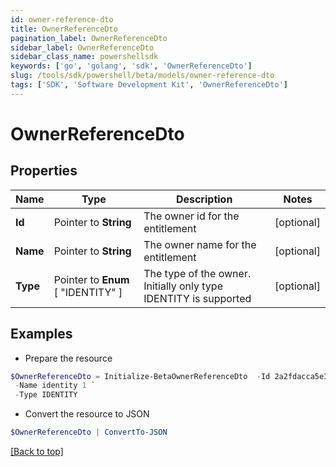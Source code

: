 ```yaml
---
id: owner-reference-dto
title: OwnerReferenceDto
pagination_label: OwnerReferenceDto
sidebar_label: OwnerReferenceDto
sidebar_class_name: powershellsdk
keywords: ['go', 'golang', 'sdk', 'OwnerReferenceDto'] 
slug: /tools/sdk/powershell/beta/models/owner-reference-dto
tags: ['SDK', 'Software Development Kit', 'OwnerReferenceDto']
---
```



# OwnerReferenceDto

## Properties

Name | Type | Description | Notes
------------ | ------------- | ------------- | -------------
**Id** |  Pointer to **String** | The owner id for the entitlement | [optional] 
**Name** |  Pointer to **String** | The owner name for the entitlement | [optional] 
**Type** |  Pointer to  **Enum** [  "IDENTITY" ] | The type of the owner. Initially only type IDENTITY is supported | [optional] 

## Examples

- Prepare the resource
```powershell
$OwnerReferenceDto = Initialize-BetaOwnerReferenceDto  -Id 2a2fdacca5e345f18bf7970cfbb8fec2 `
 -Name identity 1 `
 -Type IDENTITY
```

- Convert the resource to JSON
```powershell
$OwnerReferenceDto | ConvertTo-JSON
```


[[Back to top]](#) 

